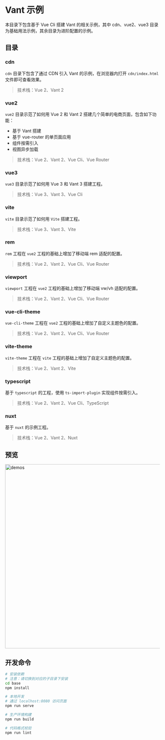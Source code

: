 # Vant 示例

本目录下包含基于 Vue Cli 搭建 Vant 的相关示例，其中 cdn、vue2、vue3 目录为基础用法示例，其余目录为进阶配置的示例。

## 目录

### cdn

`cdn` 目录下包含了通过 CDN 引入 Vant 的示例，在浏览器内打开 `cdn/index.html` 文件即可查看效果。

> 技术栈：Vue 2、Vant 2

### vue2

`vue2` 目录示范了如何用 Vue 2 和 Vant 2 搭建几个简单的电商页面，包含如下功能：

- 基于 Vant 搭建
- 基于 vue-router 的单页面应用
- 组件按需引入
- 视图异步加载

> 技术栈：Vue 2、Vant 2、Vue Cli、Vue Router

### vue3

`vue3` 目录示范了如何用 Vue 3 和 Vant 3 搭建工程。

> 技术栈：Vue 3、Vant 3、Vue Cli

### vite

`vite` 目录示范了如何用 `Vite` 搭建工程。

> 技术栈：Vue 3、Vant 3、Vite

### rem

`rem` 工程在 `vue2` 工程的基础上增加了移动端 rem 适配的配置。

> 技术栈：Vue 2、Vant 2、Vue Cli、Vue Router

### viewport

`viewport` 工程在 `vue2` 工程的基础上增加了移动端 vw/vh 适配的配置。

> 技术栈：Vue 2、Vant 2、Vue Cli、Vue Router

### vue-cli-theme

`vue-cli-theme` 工程在 `vue2` 工程的基础上增加了自定义主题色的配置。

> 技术栈：Vue 2、Vant 2、Vue Cli、Vue Router

### vite-theme

`vite-theme` 工程在 `vite` 工程的基础上增加了自定义主题色的配置。

> 技术栈：Vue 2、Vant 2、Vite

### typescript

基于 `typescript` 的工程，使用 `ts-import-plugin` 实现组件按需引入。

> 技术栈：Vue 2、Vant 2、Vue Cli、TypeScript

### nuxt

基于 `nuxt` 的示例工程。

> 技术栈：Vue 2、Vant 2、Nuxt

## 预览

<img src="https://img.yzcdn.cn/public_files/2017/11/16/4b7eb956ba7d30d374a2310124bdb5fe.png" alt="demos" width="600" />

## 开发命令

```bash
# 安装依赖
# 注意：请切换到对应的子目录下安装
cd base
npm install

# 本地开发
# 通过 localhost:8080 访问页面
npm run serve

# 生产环境构建
npm run build

# 代码格式校验
npm run lint
```
